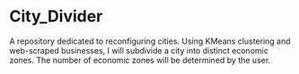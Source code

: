 # City_Divider
A repository dedicated to reconfiguring cities. Using KMeans clustering and web-scraped businesses, I will subdivide a city into distinct economic zones. The number of economic zones will be determined by the user.
